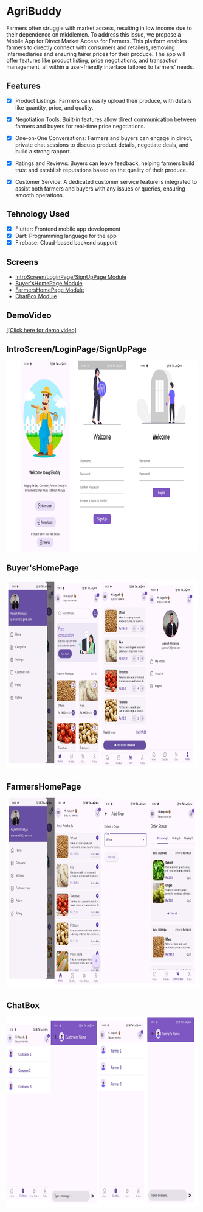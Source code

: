 # AgriBuddy

Farmers often struggle with market access, resulting in low income due to their dependence 
on middlemen. To address this issue, we propose a Mobile App for Direct Market Access for 
Farmers. This platform enables farmers to directly connect with consumers and retailers, 
removing intermediaries and ensuring fairer prices for their produce. The app will offer 
features like product listing, price negotiations, and transaction management, all within a 
user-friendly interface tailored to farmers' needs.

## Features
- [x] Product Listings: Farmers can easily upload their produce, with details like quantity, price, and quality.
- [x] Negotiation Tools: Built-in features allow direct communication between farmers and buyers for real-time price negotiations.
- [x] One-on-One Conversations: Farmers and buyers can engage in direct, private chat sessions to discuss product details, negotiate deals, and build a strong rapport.
- [x] Ratings and Reviews: Buyers can leave feedback, helping farmers build trust and establish reputations based on the quality of their produce.
- [x] Customer Service: A dedicated customer service feature is integrated to assist both farmers and buyers with any issues or queries, ensuring smooth operations.


## Tehnology Used
- [x] Flutter: Frontend mobile app development
- [x] Dart: Programming language for the app
- [x] Firebase: Cloud-based backend support

## Screens
- [IntroScreen/LoginPage/SignUpPage Module](#IntroScreen/LoginPage/SignUpPage)
- [Buyer'sHomePage Module](#Buyer'sHomePage)
- [FarmersHomePage Module](#FarmersHomePage)
- [ChatBox Module](#ChatBox)

## DemoVideo
[![Click here for demo video]](https://drive.google.com/file/d/1U-JbAhKItjcvTNbt4drbsHm7j2D17uFT/view?usp=drive_link)

## IntroScreen/LoginPage/SignUpPage
<img src="https://github.com/Aayush9266/agri_buddy/blob/master/ss/5.jpg" height="500">

## Buyer'sHomePage
<img src="https://github.com/Aayush9266/agri_buddy/blob/master/ss/3.jpg" height="500">

## FarmersHomePage
<img src="https://github.com/Aayush9266/agri_buddy/blob/master/ss/4.jpg" height="500">

## ChatBox
<img src="https://github.com/Aayush9266/agri_buddy/blob/master/ss/1.jpg" height="500">



